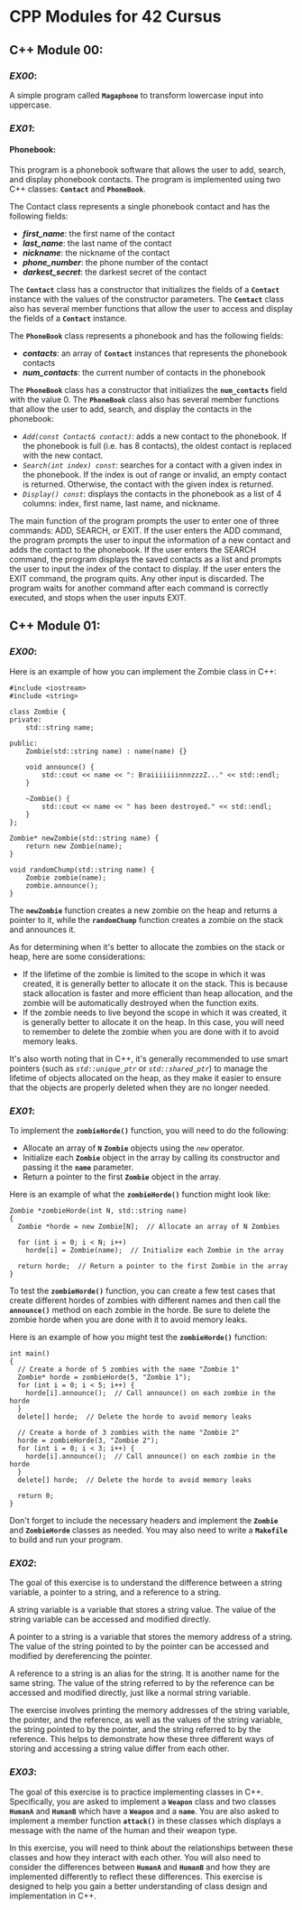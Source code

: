 # CPP Modules for 42 Cursus
## C++ Module 00:
### *EX00*:
A simple program called **`Magaphone`** to transform lowercase input into uppercase.
### *EX01*:
#### Phonebook:
This program is a phonebook software that allows the user to add, search, and display phonebook contacts. The program is implemented using two C++ classes: **`Contact`** and **`PhoneBook`**.

The Contact class represents a single phonebook contact and has the following fields:
- ***first_name***: the first name of the contact
- ***last_name***: the last name of the contact
- ***nickname***: the nickname of the contact
- ***phone_number***: the phone number of the contact
- ***darkest_secret***: the darkest secret of the contact

The **`Contact`** class has a constructor that initializes the fields of a **`Contact`** instance with the values of the constructor parameters. The **`Contact`** class also has several member functions that allow the user to access and display the fields of a **`Contact`** instance.

The **`PhoneBook`** class represents a phonebook and has the following fields:

- ***contacts***: an array of **`Contact`** instances that represents the phonebook contacts
- ***num_contacts***: the current number of contacts in the phonebook

The **`PhoneBook`** class has a constructor that initializes the **`num_contacts`** field with the value 0. The **`PhoneBook`** class also has several member functions that allow the user to add, search, and display the contacts in the phonebook:

- *`Add(const Contact& contact)`*: adds a new contact to the phonebook. If the phonebook is full (i.e. has 8 contacts), the oldest contact is replaced with the new contact.
- *`Search(int index) const`*: searches for a contact with a given index in the phonebook. If the index is out of range or invalid, an empty contact is returned. Otherwise, the contact with the given index is returned.
- *`Display() const`*: displays the contacts in the phonebook as a list of 4 columns: index, first name, last name, and nickname.

The main function of the program prompts the user to enter one of three commands: ADD, SEARCH, or EXIT. If the user enters the ADD command, the program prompts the user to input the information of a new contact and adds the contact to the phonebook. If the user enters the SEARCH command, the program displays the saved contacts as a list and prompts the user to input the index of the contact to display. If the user enters the EXIT command, the program quits. Any other input is discarded. The program waits for another command after each command is correctly executed, and stops when the user inputs EXIT.

## C++ Module 01:
### *EX00*:
Here is an example of how you can implement the Zombie class in C++:
```
#include <iostream>
#include <string>

class Zombie {
private:
    std::string name;

public:
    Zombie(std::string name) : name(name) {}

    void announce() {
        std::cout << name << ": BraiiiiiiinnnzzzZ..." << std::endl;
    }

    ~Zombie() {
        std::cout << name << " has been destroyed." << std::endl;
    }
};

Zombie* newZombie(std::string name) {
    return new Zombie(name);
}

void randomChump(std::string name) {
    Zombie zombie(name);
    zombie.announce();
}
```
The **`newZombie`** function creates a new zombie on the heap and returns a pointer to it, while the **`randomChump`** function creates a zombie on the stack and announces it.

As for determining when it's better to allocate the zombies on the stack or heap, here are some considerations:

- If the lifetime of the zombie is limited to the scope in which it was created, it is generally better to allocate it on the stack. This is because stack allocation is faster and more efficient than heap allocation, and the zombie will be automatically destroyed when the function exits.
- If the zombie needs to live beyond the scope in which it was created, it is generally better to allocate it on the heap. In this case, you will need to remember to delete the zombie when you are done with it to avoid memory leaks.

It's also worth noting that in C++, it's generally recommended to use smart pointers (such as *`std::unique_ptr`* or *`std::shared_ptr`*) to manage the lifetime of objects allocated on the heap, as they make it easier to ensure that the objects are properly deleted when they are no longer needed.

### *EX01*:
To implement the **`zombieHorde()`** function, you will need to do the following:

- Allocate an array of **`N`** **`Zombie`** objects using the *`new`* operator.
- Initialize each **`Zombie`** object in the array by calling its constructor and passing it the **`name`** parameter.
- Return a pointer to the first **`Zombie`** object in the array.

Here is an example of what the **`zombieHorde()`** function might look like:
```
Zombie *zombieHorde(int N, std::string name)
{
  Zombie *horde = new Zombie[N];  // Allocate an array of N Zombies
  
  for (int i = 0; i < N; i++)
    horde[i] = Zombie(name);  // Initialize each Zombie in the array
    
  return horde;  // Return a pointer to the first Zombie in the array
}
```
To test the **`zombieHorde()`** function, you can create a few test cases that create different hordes of zombies with different names and then call the **`announce()`** method on each zombie in the horde. Be sure to delete the zombie horde when you are done with it to avoid memory leaks.

Here is an example of how you might test the **`zombieHorde()`** function:
```
int main()
{
  // Create a horde of 5 zombies with the name "Zombie 1"
  Zombie* horde = zombieHorde(5, "Zombie 1");
  for (int i = 0; i < 5; i++) {
    horde[i].announce();  // Call announce() on each zombie in the horde
  }
  delete[] horde;  // Delete the horde to avoid memory leaks

  // Create a horde of 3 zombies with the name "Zombie 2"
  horde = zombieHorde(3, "Zombie 2");
  for (int i = 0; i < 3; i++) {
    horde[i].announce();  // Call announce() on each zombie in the horde
  }
  delete[] horde;  // Delete the horde to avoid memory leaks

  return 0;
}
```
Don't forget to include the necessary headers and implement the **`Zombie`** and **`ZombieHorde`** classes as needed. You may also need to write a **`Makefile`** to build and run your program.

### *EX02*:
The goal of this exercise is to understand the difference between a string variable, a pointer to a string, and a reference to a string.

A string variable is a variable that stores a string value. The value of the string variable can be accessed and modified directly.

A pointer to a string is a variable that stores the memory address of a string. The value of the string pointed to by the pointer can be accessed and modified by dereferencing the pointer.

A reference to a string is an alias for the string. It is another name for the same string. The value of the string referred to by the reference can be accessed and modified directly, just like a normal string variable.

The exercise involves printing the memory addresses of the string variable, the pointer, and the reference, as well as the values of the string variable, the string pointed to by the pointer, and the string referred to by the reference. This helps to demonstrate how these three different ways of storing and accessing a string value differ from each other.

### *EX03*:
The goal of this exercise is to practice implementing classes in C++. Specifically, you are asked to implement a **`Weapon`** class and two classes **`HumanA`** and **`HumanB`** which have a **`Weapon`** and a **`name`**. You are also asked to implement a member function **`attack()`** in these classes which displays a message with the name of the human and their weapon type.

In this exercise, you will need to think about the relationships between these classes and how they interact with each other. You will also need to consider the differences between **`HumanA`** and **`HumanB`** and how they are implemented differently to reflect these differences. This exercise is designed to help you gain a better understanding of class design and implementation in C++.
